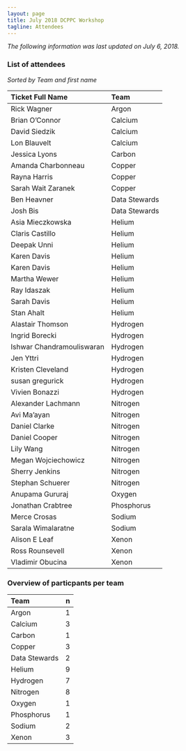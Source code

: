 ```yaml
---
layout: page
title: July 2018 DCPPC Workshop 
tagline: Attendees
---
```


_The following information was last updated on July 6, 2018._

### List of attendees 

_Sorted by Team and first name_

<table class="table table-striped">
<thead>
<tr class="header">
<th style="text-align: left;">Ticket Full Name</th>
<th style="text-align: left;">Team</th>
</tr>
</thead>
<tbody>
<tr class="odd">
<td style="text-align: left;">Rick Wagner</td>
<td style="text-align: left;">Argon</td>
</tr>
<tr class="even">
<td style="text-align: left;">Brian O’Connor</td>
<td style="text-align: left;">Calcium</td>
</tr>
<tr class="odd">
<td style="text-align: left;">David Siedzik</td>
<td style="text-align: left;">Calcium</td>
</tr>
<tr class="even">
<td style="text-align: left;">Lon Blauvelt</td>
<td style="text-align: left;">Calcium</td>
</tr>
<tr class="odd">
<td style="text-align: left;">Jessica Lyons</td>
<td style="text-align: left;">Carbon</td>
</tr>
<tr class="even">
<td style="text-align: left;">Amanda Charbonneau</td>
<td style="text-align: left;">Copper</td>
</tr>
<tr class="odd">
<td style="text-align: left;">Rayna Harris</td>
<td style="text-align: left;">Copper</td>
</tr>
<tr class="even">
<td style="text-align: left;">Sarah Wait Zaranek</td>
<td style="text-align: left;">Copper</td>
</tr>
<tr class="odd">
<td style="text-align: left;">Ben Heavner</td>
<td style="text-align: left;">Data Stewards</td>
</tr>
<tr class="even">
<td style="text-align: left;">Josh Bis</td>
<td style="text-align: left;">Data Stewards</td>
</tr>
<tr class="odd">
<td style="text-align: left;">Asia Mieczkowska</td>
<td style="text-align: left;">Helium</td>
</tr>
<tr class="even">
<td style="text-align: left;">Claris Castillo</td>
<td style="text-align: left;">Helium</td>
</tr>
<tr class="odd">
<td style="text-align: left;">Deepak Unni</td>
<td style="text-align: left;">Helium</td>
</tr>
<tr class="even">
<td style="text-align: left;">Karen Davis</td>
<td style="text-align: left;">Helium</td>
</tr>
<tr class="odd">
<td style="text-align: left;">Karen Davis</td>
<td style="text-align: left;">Helium</td>
</tr>
<tr class="even">
<td style="text-align: left;">Martha Wewer</td>
<td style="text-align: left;">Helium</td>
</tr>
<tr class="odd">
<td style="text-align: left;">Ray Idaszak</td>
<td style="text-align: left;">Helium</td>
</tr>
<tr class="even">
<td style="text-align: left;">Sarah Davis</td>
<td style="text-align: left;">Helium</td>
</tr>
<tr class="odd">
<td style="text-align: left;">Stan Ahalt</td>
<td style="text-align: left;">Helium</td>
</tr>
<tr class="even">
<td style="text-align: left;">Alastair Thomson</td>
<td style="text-align: left;">Hydrogen</td>
</tr>
<tr class="odd">
<td style="text-align: left;">Ingrid Borecki</td>
<td style="text-align: left;">Hydrogen</td>
</tr>
<tr class="even">
<td style="text-align: left;">Ishwar Chandramouliswaran</td>
<td style="text-align: left;">Hydrogen</td>
</tr>
<tr class="odd">
<td style="text-align: left;">Jen Yttri</td>
<td style="text-align: left;">Hydrogen</td>
</tr>
<tr class="even">
<td style="text-align: left;">Kristen Cleveland</td>
<td style="text-align: left;">Hydrogen</td>
</tr>
<tr class="odd">
<td style="text-align: left;">susan gregurick</td>
<td style="text-align: left;">Hydrogen</td>
</tr>
<tr class="even">
<td style="text-align: left;">Vivien Bonazzi</td>
<td style="text-align: left;">Hydrogen</td>
</tr>
<tr class="odd">
<td style="text-align: left;">Alexander Lachmann</td>
<td style="text-align: left;">Nitrogen</td>
</tr>
<tr class="even">
<td style="text-align: left;">Avi Ma’ayan</td>
<td style="text-align: left;">Nitrogen</td>
</tr>
<tr class="odd">
<td style="text-align: left;">Daniel Clarke</td>
<td style="text-align: left;">Nitrogen</td>
</tr>
<tr class="even">
<td style="text-align: left;">Daniel Cooper</td>
<td style="text-align: left;">Nitrogen</td>
</tr>
<tr class="odd">
<td style="text-align: left;">Lily Wang</td>
<td style="text-align: left;">Nitrogen</td>
</tr>
<tr class="even">
<td style="text-align: left;">Megan Wojciechowicz</td>
<td style="text-align: left;">Nitrogen</td>
</tr>
<tr class="odd">
<td style="text-align: left;">Sherry Jenkins</td>
<td style="text-align: left;">Nitrogen</td>
</tr>
<tr class="even">
<td style="text-align: left;">Stephan Schuerer</td>
<td style="text-align: left;">Nitrogen</td>
</tr>
<tr class="odd">
<td style="text-align: left;">Anupama Gururaj</td>
<td style="text-align: left;">Oxygen</td>
</tr>
<tr class="even">
<td style="text-align: left;">Jonathan Crabtree</td>
<td style="text-align: left;">Phosphorus</td>
</tr>
<tr class="odd">
<td style="text-align: left;">Merce Crosas</td>
<td style="text-align: left;">Sodium</td>
</tr>
<tr class="even">
<td style="text-align: left;">Sarala Wimalaratne</td>
<td style="text-align: left;">Sodium</td>
</tr>
<tr class="odd">
<td style="text-align: left;">Alison E Leaf</td>
<td style="text-align: left;">Xenon</td>
</tr>
<tr class="even">
<td style="text-align: left;">Ross Rounsevell</td>
<td style="text-align: left;">Xenon</td>
</tr>
<tr class="odd">
<td style="text-align: left;">Vladimir Obucina</td>
<td style="text-align: left;">Xenon</td>
</tr>
</tbody>
</table> 
    
   
    
### Overview of particpants per team


<table>
<thead>
<tr class="header">
<th style="text-align: left;">Team</th>
<th style="text-align: right;">n</th>
</tr>
</thead>
<tbody>
<tr class="odd">
<td style="text-align: left;">Argon</td>
<td style="text-align: right;">1</td>
</tr>
<tr class="even">
<td style="text-align: left;">Calcium</td>
<td style="text-align: right;">3</td>
</tr>
<tr class="odd">
<td style="text-align: left;">Carbon</td>
<td style="text-align: right;">1</td>
</tr>
<tr class="even">
<td style="text-align: left;">Copper</td>
<td style="text-align: right;">3</td>
</tr>
<tr class="odd">
<td style="text-align: left;">Data Stewards</td>
<td style="text-align: right;">2</td>
</tr>
<tr class="even">
<td style="text-align: left;">Helium</td>
<td style="text-align: right;">9</td>
</tr>
<tr class="odd">
<td style="text-align: left;">Hydrogen</td>
<td style="text-align: right;">7</td>
</tr>
<tr class="even">
<td style="text-align: left;">Nitrogen</td>
<td style="text-align: right;">8</td>
</tr>
<tr class="odd">
<td style="text-align: left;">Oxygen</td>
<td style="text-align: right;">1</td>
</tr>
<tr class="even">
<td style="text-align: left;">Phosphorus</td>
<td style="text-align: right;">1</td>
</tr>
<tr class="odd">
<td style="text-align: left;">Sodium</td>
<td style="text-align: right;">2</td>
</tr>
<tr class="even">
<td style="text-align: left;">Xenon</td>
<td style="text-align: right;">3</td>
</tr>
</tbody>
</table>
